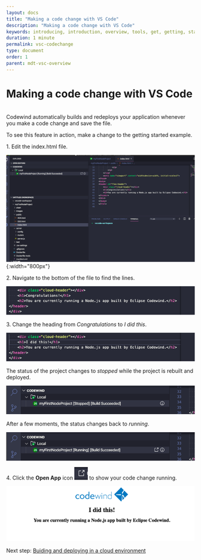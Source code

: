```yaml
---
layout: docs
title: "Making a code change with VS Code"
description: "Making a code change with VS Code"
keywords: introducing, introduction, overview, tools, get, getting, start, started, install, vscode, visual, studio, code, Codewind for VS Code getting started, VS Code Marketplace, VS Code Extensions view, VS Code workspace,installing Codewind for VS Code
duration: 1 minute
permalink: vsc-codechange
type: document
order: 1
parent: mdt-vsc-overview
---
```

# Making a code change with VS Code
<br/>
Codewind automatically builds and redeploys your application whenever you make a code change and save the file.

To see this feature in action, make a change to the getting started example.

1\. Edit the index.html file.

![](dist/images/vsc-codechange.png){:width="800px"}

2\. Navigate to the bottom of the file to find the lines.

![](dist/images/vsc-codeline.png)

3\. Change the heading from *Congratulations* to *I did this*. 

![](dist/images/vsc-ididthis.png)

The status of the project changes to *stopped* while the project is rebuilt and deployed.

![](dist/images/vsc-buildstopped.png)

After a few moments, the status changes back to *running*.

![](dist/images/vsc-buildrunning.png)

4\. Click the **Open App** icon
![](dist/images/launchicon.png)
to show your code change running.

![](dist/images/vsc-screenchanged.png)

Next step: [Buiding and deploying in a cloud environment](remoteoverview.html)
